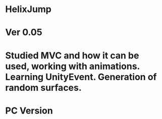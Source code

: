 # HelixJump

# Ver 0.05

# Studied MVC and how it can be used, working with animations. Learning UnityEvent. Generation of random surfaces.

# PC Version
